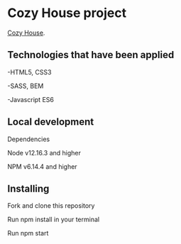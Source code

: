# Cozy House project

 [Cozy House](https://artempaskall.github.io/cozy-house/).

## Technologies that have been applied

-HTML5, CSS3

-SASS, BEM

-Javascript ES6

## Local development
Dependencies

Node v12.16.3 and higher

NPM v6.14.4 and higher

## Installing
Fork and clone this repository

Run npm install in your terminal

Run npm start
